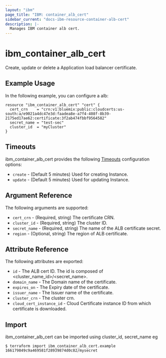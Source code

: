 ```yaml
---
layout: "ibm"
page_title: "IBM: container_alb_cert"
sidebar_current: "docs-ibm-resource-container-alb-cert"
description: |-
  Manages IBM container alb cert.
---
```


# ibm\_container_alb_cert

Create, update or delete a Application load balancer certificate. 

## Example Usage

In the following example, you can configure a alb:

```hcl
resource "ibm_container_alb_cert" "cert" {
  cert_crn    = "crn:v1:bluemix:public:cloudcerts:us-south:a/e9021a4dc47e3d:faadea8e-a7f4-408f-8b39-2175ed17ae62:certificate:3f2ab474fbbf9564582"
  secret_name = "test-sec"
  cluster_id  = "myCluster"
}

```

## Timeouts

ibm_container_alb_cert provides the following [Timeouts](https://www.terraform.io/docs/configuration/resources.html#timeouts) configuration options:

* `create` - (Default 5 minutes) Used for creating Instance.
* `update` - (Default 5 minutes) Used for updating Instance.

## Argument Reference

The following arguments are supported:

* `cert_crn` - (Required, string) The certificate CRN.
* `cluster_id` - (Required, string)  The cluster ID.
* `secret_name` - (Required, string) The name of the ALB certificate secret. 
* `region` - (Optional, string) The region of ALB certificate.

## Attribute Reference

The following attributes are exported:

* `id` - The ALB cert ID. The id is composed of \<cluster_name_id\>/\<secret_name\>.<br/>
* `domain_name` - The Domain name of the certificate.
* `expires_on` - The Expiry date of the certificate.
* `issuer_name` - The Issuer name of the certificate.
* `cluster_crn` - The cluster crn.
* `cloud_cert_instance_id` - Cloud Certificate instance ID from which certificate is downloaded.

## Import

ibm_container_alb_cert can be imported using cluster_id, secret_name eg

```
$ terraform import ibm_container_alb_cert.example 166179849c9a469581f28939874d0c82/mysecret